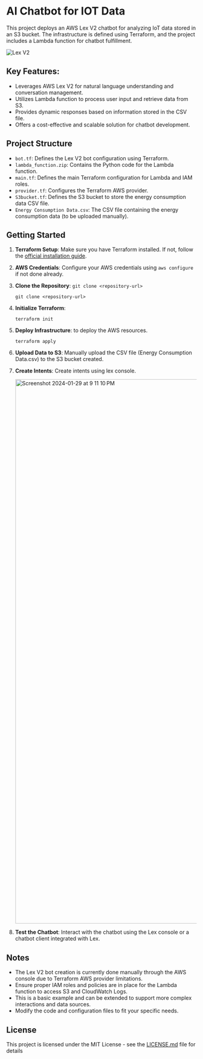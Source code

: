 # AI Chatbot for IOT Data

This project deploys an AWS Lex V2 chatbot for analyzing IoT data stored in an S3 bucket. The infrastructure is defined using Terraform, and the project includes a Lambda function for chatbot fulfillment.

![Lex V2](https://github.com/aniketwdubey/AI-Chatbot-for-IoT-Data/assets/58386130/34516f52-61cf-40b0-a1b6-0a19c74bb2b6)

## Key Features:

* Leverages AWS Lex V2 for natural language understanding and conversation management.
* Utilizes Lambda function to process user input and retrieve data from S3.
* Provides dynamic responses based on information stored in the CSV file.
* Offers a cost-effective and scalable solution for chatbot development.

## Project Structure

* `bot.tf`: Defines the Lex V2 bot configuration using Terraform.
* `lambda_function.zip`: Contains the Python code for the Lambda function.
* `main.tf`: Defines the main Terraform configuration for Lambda and IAM roles.
* `provider.tf`: Configures the Terraform AWS provider.
* `S3bucket.tf`: Defines the S3 bucket to store the energy consumption data CSV file.
* `Energy Consumption Data.csv`: The CSV file containing the energy consumption data (to be uploaded manually).

## Getting Started

1. **Terraform Setup**: Make sure you have Terraform installed. If not, follow the [official installation guide](https://learn.hashicorp.com/tutorials/terraform/install-cli).

2. **AWS Credentials**: Configure your AWS credentials using `aws configure` if not done already.

3. **Clone the Repository**: `git clone <repository-url>`
   ```
   git clone <repository-url>
   ```

5. **Initialize Terraform**: 
   ```
   terraform init
   ```

6. **Deploy Infrastructure**: to deploy the AWS resources.
   ```
   terraform apply
   ```

7. **Upload Data to S3**: Manually upload the CSV file (Energy Consumption Data.csv) to the S3 bucket created.

8. **Create Intents**: Create intents using lex console.

      <img width="1440" alt="Screenshot 2024-01-29 at 9 11 10 PM" src="https://github.com/aniketwdubey/AI-Chatbot-for-IoT-Data/assets/58386130/d352e48f-f0ea-474b-89ef-e25f61d9a07e">
      
10. **Test the Chatbot**: Interact with the chatbot using the Lex console or a chatbot client integrated with Lex.


## Notes

- The Lex V2 bot creation is currently done manually through the AWS console due to Terraform AWS provider limitations.
- Ensure proper IAM roles and policies are in place for the Lambda function to access S3 and CloudWatch Logs.
- This is a basic example and can be extended to support more complex interactions and data sources.
- Modify the code and configuration files to fit your specific needs.


## License

This project is licensed under the MIT License - see the [LICENSE.md](LICENSE.md) file for details

